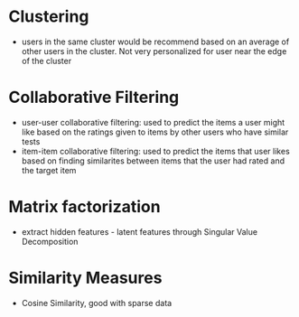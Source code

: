 # Clustering 
- users in the same cluster would be recommend based on an average of other users in the cluster. Not very personalized for user near the edge of the cluster

# Collaborative Filtering 
- user-user collaborative filtering: used to predict the items a user might like based on the ratings given to items by other users who have similar tests 
- item-item collaborative filtering: used to predict the items that user likes based on finding similarites between items that the user had rated and the target item

# Matrix factorization 
- extract hidden features - latent features through Singular Value Decomposition

# Similarity Measures 
- Cosine Similarity, good with sparse data
